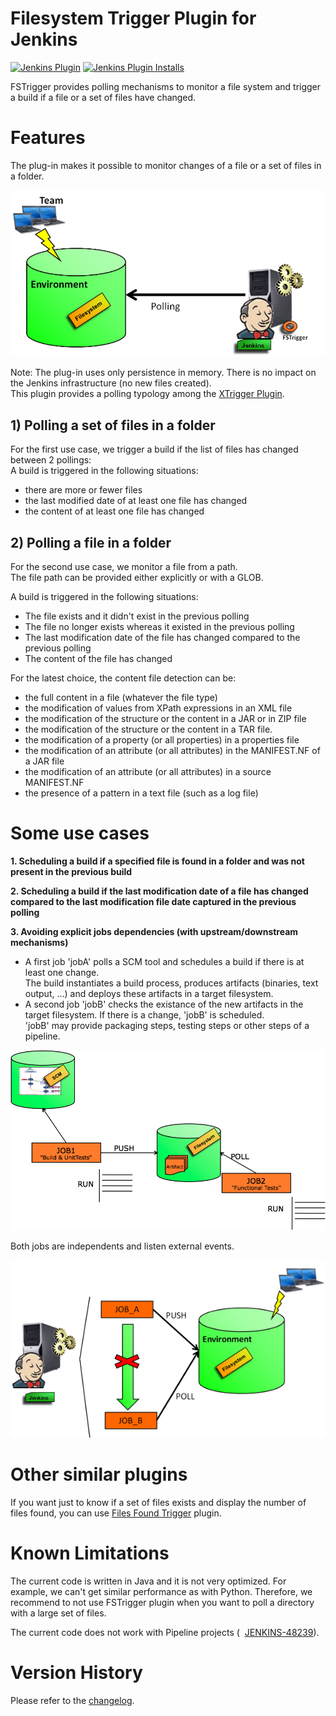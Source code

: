 # Filesystem Trigger Plugin for Jenkins

[![Jenkins Plugin](https://img.shields.io/jenkins/plugin/v/fstrigger.svg)](https://plugins.jenkins.io/fstrigger)
[![Jenkins Plugin Installs](https://img.shields.io/jenkins/plugin/i/fstrigger.svg?color=blue)](https://plugins.jenkins.io/fstrigger)

FSTrigger provides polling mechanisms to monitor a file system and
trigger a build if a file or a set of files have changed.

# Features

The plug-in makes it possible to monitor changes of a file or a set of
files in a folder.

![](docs/images/fstrigger.png)

Note: The plug-in uses only persistence in memory. There is no impact on
the Jenkins infrastructure (no new files created).  
This plugin provides a polling typology among the [XTrigger
Plugin](https://wiki.jenkins.io/display/JENKINS/XTrigger+Plugin).

## 1) Polling a set of files in a folder

For the first use case, we trigger a build if the list of files has
changed between 2 pollings:  
A build is triggered in the following situations:

-   there are more or fewer files
-   the last modified date of at least one file has changed
-   the content of at least one file has changed

## 2) Polling a file in a folder

For the second use case, we monitor a file from a path.  
The file path can be provided either explicitly or with a GLOB.

A build is triggered in the following situations:

-   The file exists and it didn't exist in the previous polling
-   The file no longer exists whereas it existed in the previous polling
-   The last modification date of the file has changed compared to the
    previous polling
-   The content of the file has changed

For the latest choice, the content file detection can be:

-   the full content in a file (whatever the file type)
-   the modification of values from XPath expressions in an XML file
-   the modification of the structure or the content in a JAR or in ZIP
    file
-   the modification of the structure or the content in a TAR file.
-   the modification of a property (or all properties) in a properties
    file
-   the modification of an attribute (or all attributes) in the
    MANIFEST.NF of a JAR file
-   the modification of an attribute (or all attributes) in a source
    MANIFEST.NF
-   the presence of a pattern in a text file (such as a log file)

# Some use cases

**1. Scheduling a build if a specified file is found in a folder and was
not present in the previous build**

**2. Scheduling a build if the last modification date of a file has
changed compared to the last modification file date captured in the
previous polling**

**3. Avoiding explicit jobs dependencies (with upstream/downstream
mechanisms)**

-   A first job 'jobA' polls a SCM tool and schedules a build if there
    is at least one change.  
    The build instantiates a build process, produces artifacts
    (binaries, text output, ...) and deploys these artifacts in a target
    filesystem.
-   A second job 'jobB' checks the existance of the new artifacts in the
    target filesystem. If there is a change, 'jobB' is scheduled.  
    'jobB' may provide packaging steps, testing steps or other steps of
    a pipeline.

![](docs/images/XTrigger_buildPipleline.png)

Both jobs are independents and listen external events.

![](docs/images/fstrigger_noJobsDependency.png)

# Other similar plugins

If you want just to know if a set of files exists and display the
number of files found, you can use [Files Found
Trigger](https://plugins.jenkins.io/files-found-trigger/)
plugin.

# Known Limitations

The current code is written in Java and it is not very optimized. For
example, we can't get similar performance as with Python. Therefore, we
recommend to not use FSTrigger plugin when you want to poll a directory
with a large set of files.

The current code does not work with Pipeline projects (  
[JENKINS-48239](https://issues.jenkins-ci.org/browse/JENKINS-48239)).

# Version History
Please refer to the [changelog](CHANGELOG.md).
